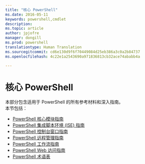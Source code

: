 ```yaml
---
title: "核心 PowerShell"
ms.date: 2016-05-11
keywords: powershell,cmdlet
description: 
ms.topic: article
author: jpjofre
manager: dongill
ms.prod: powershell
translationtype: Human Translation
ms.sourcegitcommit: cd6e130d9f6f70449084d25eb386a3c0a2b84737
ms.openlocfilehash: 4c22e1a2543690a971836813cb32ace74ababb4a

---
```


#  核心 PowerShell
本部分包含适用于 PowerShell 的所有参考材料和深入指南。  
本节包括：
-  [PowerShell 核心模块指南](core-modules.md)
-  [PowerShell 集成脚本环境 (ISE) 指南](ise-guide.md)
-  [PowerShell 控制台窗口指南](console-guide.md)
-  [PowerShell 远程管理指南](Running-Remote-Commands.md)
-  [PowerShell 工作流指南](workflows-guide.md)
-  [PowerShell Web 访问指南](web-access.md)
-  [PowerShell 术语表](../Windows-PowerShell-Glossary.md)




<!--HONumber=Jun16_HO5-->


